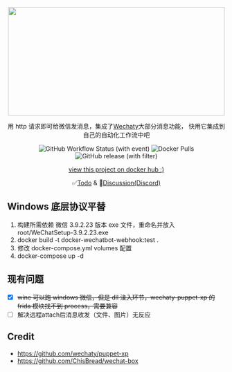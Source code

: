 <div align="center">
<img src="https://cdn.jsdelivr.net/gh/danni-cool/danni-cool@cdn/image/wechatbot-webhook.png" width="500" height="251"/>

用 http 请求即可给微信发消息，集成了[Wechaty](https://github.com/wechaty/wechaty)大部分消息功能， 快用它集成到自己的自动化工作流中吧

![GitHub Workflow Status (with event)](https://img.shields.io/github/actions/workflow/status/danni-cool/docker-wechatbot-webhook/release.yml) ![Docker Pulls](https://img.shields.io/docker/pulls/dannicool/docker-wechatbot-webhook) ![GitHub release (with filter)](https://img.shields.io/github/v/release/danni-cool/docker-wechatbot-webhook)

[view this project on docker hub :)](https://hub.docker.com/repository/docker/dannicool/docker-wechatbot-webhook/general)

✅[Todo](https://github.com/danni-cool/docker-wechatbot-webhook/issues/11) & 💬[Discussion(Discord)](https://discord.gg/jRX5F2Km)

</div>

## Windows 底层协议平替

1. 构建所需依赖 微信 3.9.2.23 版本 exe 文件，重命名并放入 root/WeChatSetup-3.9.2.23.exe
2. docker build -t docker-wechatbot-webhook:test .
3. 修改 docker-compose.yml volumes 配置
4. docker-compose up -d

## 现有问题

- [x] <del>wine 可以跑 windows 微信，但是 dll 注入环节，wechaty-puppet-xp 的 frida 模块找不到 process，需要兼容</del>
- [ ] 解决远程attach后消息收发（文件、图片）无反应

## Credit

- https://github.com/wechaty/puppet-xp
- https://github.com/ChisBread/wechat-box
